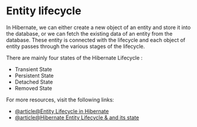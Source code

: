 # Entity lifecycle

In Hibernate, we can either create a new object of an entity and store it into the database, or we can fetch the existing data of an entity from the database. These entity is connected with the lifecycle and each object of entity passes through the various stages of the lifecycle.

There are mainly four states of the Hibernate Lifecycle :

- Transient State
- Persistent State
- Detached State
- Removed State

For more resources, visit the following links:

- [@article@Entity Lifecycle in Hibernate](https://www.javatpoint.com/hibernate-lifecycle)
- [@article@Hibernate Entity Lifecycle & and its state](https://www.baeldung.com/hibernate-entity-lifecycle)
